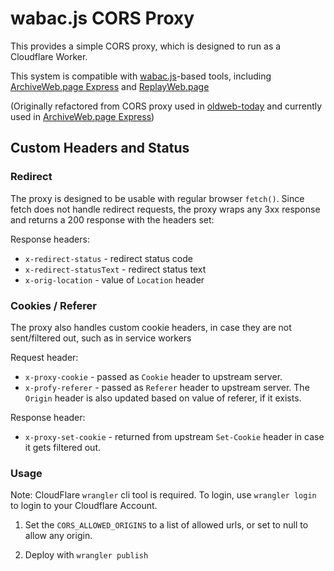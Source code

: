 # wabac.js CORS Proxy

This provides a simple CORS proxy, which is designed to run as a Cloudflare Worker.

This system is compatible with [wabac.js](https://github.com/webrecorder/wabac.js)-based tools, including [ArchiveWeb.page Express](https://express.archiveweb.page) and [ReplayWeb.page](https://replayweb.page)

(Originally refactored from CORS proxy used in [oldweb-today](https://github.com/oldweb-today/oldweb-today) and currently used in [ArchiveWeb.page Express](https://github.com/webrecorder/express.archiveweb.page))

## Custom Headers and Status

### Redirect

The proxy is designed to be usable with regular browser `fetch()`.
Since fetch does not handle redirect requests, the proxy wraps any 3xx response and returns a 200 response with the headers set:


Response headers:
- `x-redirect-status` - redirect status code
- `x-redirect-statusText` - redirect status text
- `x-orig-location` - value of `Location` header

### Cookies / Referer

The proxy also handles custom cookie headers, in case they are not sent/filtered out, such as in service workers

Request header:
- `x-proxy-cookie` - passed as `Cookie` header to upstream server.
- `x-profy-referer` - passed as `Referer` header to upstream server. The `Origin` header is also updated based on value of referer, if it exists.

Response header:
- `x-proxy-set-cookie` - returned from upstream `Set-Cookie` header in case it gets filtered out.

### Usage

Note: CloudFlare `wrangler` cli tool is required. To login, use `wrangler login` to login to your Cloudflare Account.

1. Set the `CORS_ALLOWED_ORIGINS` to a list of allowed urls, or set to null to allow any origin.

2. Deploy with `wrangler publish`

